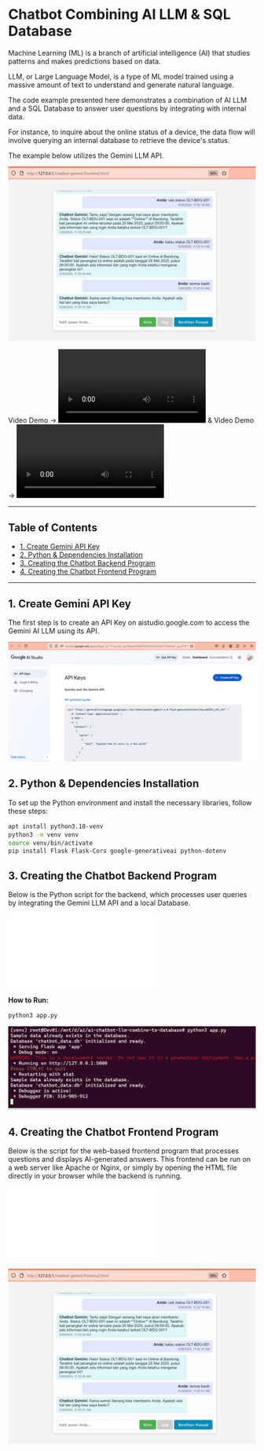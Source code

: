 # Chatbot Combining AI LLM & SQL Database

Machine Learning (ML) is a branch of artificial intelligence (AI) that studies patterns and makes predictions based on data.

LLM, or Large Language Model, is a type of ML model trained using a massive amount of text to understand and generate natural language.

The code example presented here demonstrates a combination of AI LLM and a SQL Database to answer user questions by integrating with internal data.

For instance, to inquire about the online status of a device, the data flow will involve querying an internal database to retrieve the device's status.

The example below utilizes the Gemini LLM API.

![Screen Shoot Chatbot](./ss/ss-chatbot.jpg)

Video Demo -> ![Video Demo - Chatbot](./ss/demo.mp4) & Video Demo -> ![Vidoe Demo - Shell](./ss/demo-2.mp4)

-----

## Table of Contents

  * [1. Create Gemini API Key](https://www.google.com/search?q=%231-create-gemini-api-key)
  * [2. Python & Dependencies Installation](https://www.google.com/search?q=%232-python--dependencies-installation)
  * [3. Creating the Chatbot Backend Program](https://www.google.com/search?q=%233-creating-the-chatbot-backend-program)
  * [4. Creating the Chatbot Frontend Program](https://www.google.com/search?q=%234-creating-the-chatbot-frontend-program)

-----

## 1\. Create Gemini API Key

The first step is to create an API Key on aistudio.google.com to access the Gemini AI LLM using its API.

![Code Program](./ss/1.png)

## 2\. Python & Dependencies Installation

To set up the Python environment and install the necessary libraries, follow these steps:

```bash
apt install python3.10-venv
python3 -m venv venv
source venv/bin/activate
pip install Flask Flask-Cors google-generativeai python-dotenv
```

## 3\. Creating the Chatbot Backend Program

Below is the Python script for the backend, which processes user queries by integrating the Gemini LLM API and a local Database.

![Code Program Backend](./app.py)

**How to Run:**

```bash
python3 app.py
```

![ss](./ss/2.png)


## 4\. Creating the Chatbot Frontend Program

Below is the script for the web-based frontend program that processes questions and displays AI-generated answers. This frontend can be run on a web server like Apache or Nginx, or simply by opening the HTML file directly in your browser while the backend is running.

![Code Program Frontend](./frontend.html)

![ss](./ss/ss-chatbot.jpg)